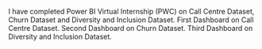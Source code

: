 I have completed Power BI Virtual Internship (PWC) on Call Centre Dataset, Churn Dataset and Diversity and Inclusion Dataset.
First Dashboard on Call Centre Dataset.
Second Dashboard on Churn Dataset.
Third Dashboard on Diversity and Inclusion Dataset.
